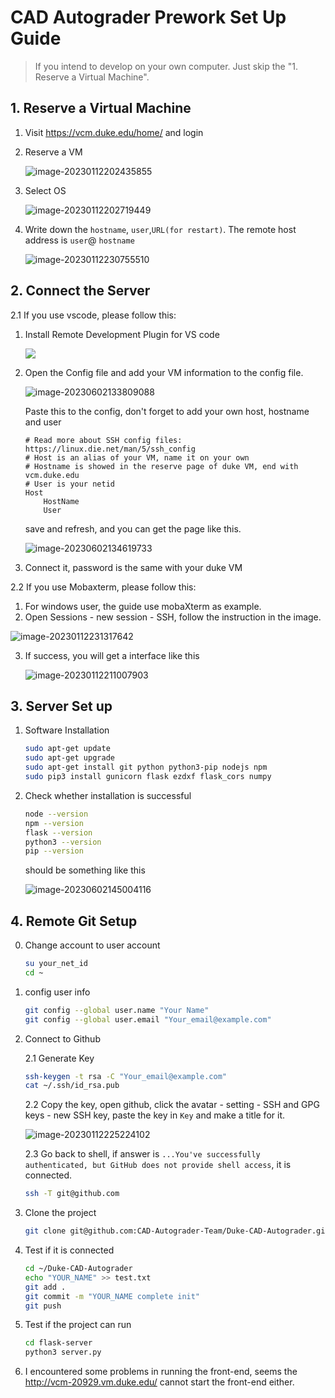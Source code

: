 # CAD Autograder Prework Set Up Guide

> If you intend to develop on your own computer. Just skip the "1. Reserve a Virtual Machine".

## 1.  Reserve a Virtual Machine

1. Visit https://vcm.duke.edu/home/ and login

2. Reserve a VM

   ![image-20230112202435855](https://raw.githubusercontent.com/Hangming-Ye/All-Pic/main/pic/202301122024926.png)
   
   


3. Select OS

   ![image-20230112202719449](https://raw.githubusercontent.com/Hangming-Ye/All-Pic/main/pic/202301122027512.png)

   

4. Write down the `hostname`, `user`,`URL(for restart)`. The remote host address is `user`@ `hostname`

   ![image-20230112230755510](https://raw.githubusercontent.com/Hangming-Ye/All-Pic/main/pic/202301122307607.png)

## 2. Connect the Server

2.1 If you use vscode, please follow this:

1. Install Remote Development Plugin for VS code

   ![](https://raw.githubusercontent.com/Hangming-Ye/All-Pic/main/pic/202306021334199.png)

2. Open the Config file and add your VM information to the config file.

   ![image-20230602133809088](https://raw.githubusercontent.com/Hangming-Ye/All-Pic/main/pic/202306021338113.png)

   Paste this to the config, don't forget to add your own host, hostname and user

   ```
   # Read more about SSH config files: https://linux.die.net/man/5/ssh_config
   # Host is an alias of your VM, name it on your own
   # Hostname is showed in the reserve page of duke VM, end with vcm.duke.edu
   # User is your netid
   Host 
       HostName 
       User 
   ```

   save and refresh, and you can get the page like this.

   ![image-20230602134619733](https://raw.githubusercontent.com/Hangming-Ye/All-Pic/main/pic/202306021346772.png)

3. Connect it, password is the same with your duke VM

   


2.2 If you use Mobaxterm, please follow this:

1. For windows user, the guide use mobaXterm as example. 
2. Open Sessions - new session - SSH, follow the instruction in the image.

![image-20230112231317642](https://raw.githubusercontent.com/Hangming-Ye/All-Pic/main/pic/202301122313676.png)



3. If success, you will get a interface like this

   ![image-20230112211007903](https://raw.githubusercontent.com/Hangming-Ye/All-Pic/main/pic/202301122110930.png)


## 3. Server Set up


1. Software Installation

   ```bash
   sudo apt-get update
   sudo apt-get upgrade
   sudo apt-get install git python python3-pip nodejs npm
   sudo pip3 install gunicorn flask ezdxf flask_cors numpy
   ```

2. Check whether installation is successful

   ```bash
   node --version
   npm --version
   flask --version
   python3 --version
   pip --version
   ```

   should be something like this

   ![image-20230602145004116](https://raw.githubusercontent.com/Hangming-Ye/All-Pic/main/pic/202306021450133.png)


## 4. Remote Git Setup

0. Change account to user account

   ```bash
   su your_net_id
   cd ~
   ```
   
1. config user info

   ```bash
   git config --global user.name "Your Name"
   git config --global user.email "Your_email@example.com"
   ```
   
2. Connect to Github

   2.1 Generate Key

   ```bash
   ssh-keygen -t rsa -C "Your_email@example.com"
   cat ~/.ssh/id_rsa.pub
   ```

   2.2 Copy the key, open github, click the avatar - setting - SSH and GPG keys - new SSH key, paste the key in `Key` and make a title for it.

   ![image-20230112225224102](https://raw.githubusercontent.com/Hangming-Ye/All-Pic/main/pic/image-20230112225224102.png)

   2.3 Go back to shell, if answer is `...You've successfully authenticated, but GitHub does not provide shell access`, it is connected.

   ```bash
   ssh -T git@github.com
   ```

   

3. Clone the project

   ```bash
   git clone git@github.com:CAD-Autograder-Team/Duke-CAD-Autograder.git
   ```

   

4. Test if it is connected
    ```bash
    cd ~/Duke-CAD-Autograder
    echo "YOUR_NAME" >> test.txt
    git add .
    git commit -m "YOUR_NAME complete init"
    git push
    ```



5. Test if the project can run

   ```bash
   cd flask-server
   python3 server.py
   ```

6. I encountered some problems in running the front-end, seems the  http://vcm-20929.vm.duke.edu/ cannot start the front-end either.

